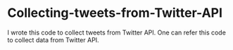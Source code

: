 # Collecting-tweets-from-Twitter-API

I wrote this code to collect tweets from Twitter API. One can refer this code to collect data from Twitter API.
